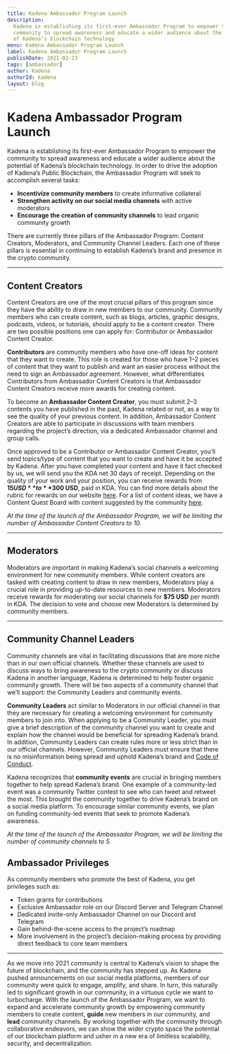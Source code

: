 ```yaml
---
title: Kadena Ambassador Program Launch
description:
  Kadena is establishing its first-ever Ambassador Program to empower the
  community to spread awareness and educate a wider audience about the potential
  of Kadena’s blockchain technology
menu: Kadena Ambassador Program Launch
label: Kadena Ambassador Program Launch
publishDate: 2021-02-23
tags: [ambassador]
author: Kadena
authorId: kadena
layout: blog
---
```


# Kadena Ambassador Program Launch

Kadena is establishing its first-ever Ambassador Program to empower the
community to spread awareness and educate a wider audience about the potential
of Kadena’s blockchain technology. In order to drive the adoption of Kadena’s
Public Blockchain, the Ambassador Program will seek to accomplish several tasks:

- **Incentivize community members** to create informative collateral
- **Strengthen activity on our social media channels** with active moderators
- **Encourage the creation of community channels** to lead organic community
  growth

There are currently three pillars of the Ambassador Program: Content Creators,
Moderators, and Community Channel Leaders. Each one of these pillars is
essential in continuing to establish Kadena’s brand and presence in the crypto
community.

---

## Content Creators

Content Creators are one of the most crucial pillars of this program since they
have the ability to draw in new members to our community. Community members who
can create content, such as blogs, articles, graphic designs, podcasts, videos,
or tutorials, should apply to be a content creator. There are two possible
positions one can apply for: Contributor or Ambassador Content Creator.

**Contributors** are community members who have one-off ideas for content that
they want to create. This role is created for those who have 1–2 pieces of
content that they want to publish and want an easier process without the need to
sign an Ambassador agreement. However, what differentiates Contributors from
Ambassador Content Creators is that Ambassador Content Creators receive more
awards for creating content.

To become an **Ambassador Content Creator**, you must submit 2–3 contents you
have published in the past, Kadena related or not, as a way to see the quality
of your previous content. In addition, Ambassador Content Creators are able to
participate in discussions with team members regarding the project’s direction,
via a dedicated Ambassador channel and group calls.

Once approved to be a Contributor or Ambassador Content Creator, you’ll send
topics/type of content that you want to create and have it be accepted by
Kadena. After you have completed your content and have it fact checked by us, we
will send you the KDA net 30 days of receipt. Depending on the quality of your
work and your position, you can receive rewards from **$15 USD** to **$300
USD**, paid in KDA. You can find more details about the rubric for rewards on
our website [here](https://kadena.io/ambassador-program). For a list of content
ideas, we have a Content Quest Board with content suggested by the community
[here](https://docs.google.com/spreadsheets/d/1B-m50T5mnQv-4SKHrUBdadQqChbEBKvVHgPuze4PzAY/edit#gid=1395531297).

_At the time of the launch of the Ambassador Program, we will be limiting the
number of Ambassador Content Creators to 10._

---

## Moderators

Moderators are important in making Kadena’s social channels a welcoming
environment for new community members. While content creators are tasked with
creating content to draw in new members, Moderators play a crucial role in
providing up-to-date resources to new members. Moderators receive rewards for
moderating our social channels for **$75 USD** per month in KDA. The decision to
vote and choose new Moderators is determined by community members.

---

## Community Channel Leaders

Community channels are vital in facilitating discussions that are more niche
than in our own official channels. Whether these channels are used to discuss
ways to bring awareness to the crypto community or discuss Kadena in another
language, Kadena is determined to help foster organic community growth. There
will be two aspects of a community channel that we’ll support: the Community
Leaders and community events.

**Community Leaders** act similar to Moderators in our official channel in that
they are necessary for creating a welcoming environment for community members to
join into. When applying to be a Community Leader, you must give a brief
description of the community channel you want to create and explain how the
channel would be beneficial for spreading Kadena’s brand. In addition, Community
Leaders can create rules more or less strict than in our official channels.
However, Community Leaders must ensure that there is no misinformation being
spread and uphold Kadena’s brand and [Code of Conduct](https://www.kadena.io/community-guidelines).

Kadena recognizes that **community events** are crucial in bringing members
together to help spread Kadena’s brand. One example of a community-led event was
a community Twitter contest to see who can tweet and retweet the most. This
brought the community together to drive Kadena’s brand on a social media
platform. To encourage similar community events, we plan on funding
community-led events that seek to promote Kadena’s awareness.

_At the time of the launch of the Ambassador Program, we will be limiting the
number of community channels to 5._

## Ambassador Privileges

As community members who promote the best of Kadena, you get privileges such as:

- Token grants for contributions
- Exclusive Ambassador role on our Discord Server and Telegram Channel
- Dedicated invite-only Ambassador Channel on our Discord and Telegram
- Gain behind-the-scene access to the project’s roadmap
- More involvement in the project’s decision-making process by providing direct
  feedback to core team members

---

As we move into 2021 community is central to Kadena’s vision to shape the future
of blockchain, and the community has stepped up. As Kadena pushed announcements
on our social media platforms, members of our community were quick to engage,
amplify, and share. In turn, this naturally led to significant growth in our
community, in a virtuous cycle we want to turbocharge. With the launch of the
Ambassador Program, we want to expand and accelerate community growth by
empowering community members to create content, **guide** new members in our
community, and **lead** community channels. By working together with the
community through collaborative endeavors, we can show the wider crypto space
the potential of our blockchain platform and usher in a new era of limitless
scalability, security, and decentralization.
